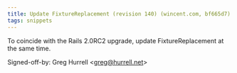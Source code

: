 ```yaml
---
title: Update FixtureReplacement (revision 140) (wincent.com, bf665d7)
tags: snippets
---
```


To coincide with the Rails 2.0RC2 upgrade, update FixtureReplacement at the same time.

Signed-off-by: Greg Hurrell &lt;greg@hurrell.net&gt;
